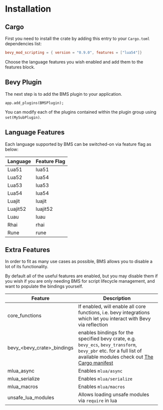 # Installation

## Cargo

First you need to install the crate by adding this entry to your `Cargo.toml` dependencies list:

```toml
bevy_mod_scripting = { version = "0.9.0", features = ["lua54"]}
```

Choose the language features you wish enabled and add them to the features block.


## Bevy Plugin

The next step is to add the BMS plugin to your application.

```rust,ignore
app.add_plugins(BMSPlugin);
```

You can modify each of the plugins contained within the plugin group using `set(MySubPlugin)`.

## Language Features

Each language supported by BMS can be switched-on via feature flag as below:

| Language | Feature Flag |
| ---- | ---- |
| Lua51 | lua51 | 
| Lua52 | lua54 |
| Lua53 | lua53 |
| Lua54 | lua54 |
| Luajit | luajit |
| Luajit52 | luajit52 |
| Luau | luau |
| Rhai | rhai |
| Rune | rune |

## Extra Features

In order to fit as many use cases as possible, BMS allows you to disable a lot of its functionality. 

By default all of the useful features are enabled, but you may disable them if you wish if you are only needing BMS for script lifecycle management, and want to populate the bindings yourself.

| Feature | Description |
| ---- | ---- | 
| core_functions | If enabled, will enable all core functions, i.e. bevy integrations which let you interact with Bevy via reflection |
| bevy_<bevy_crate>_bindings | enables bindings for the specified bevy crate, e.g. `bevy_ecs`, `bevy_transform`, `bevy_pbr` etc. for a full list of available modules check out [The Cargo manifest](https://github.com/makspll/bevy_mod_scripting/blob/432b91b1022a133b34d1b4a7eb382268f34b76ea/crates/bevy_mod_scripting_functions/Cargo.toml#L14) | 
| mlua_async | Enables `mlua/async`|
| mlua_serialize | Enables `mlua/serialize` |
| mlua_macros | Enables `mlua/macros` |
| unsafe_lua_modules | Allows loading unsafe modules via `require` in lua |
 


